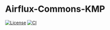 # Airflux-Commons-KMP

[![License](https://img.shields.io/badge/License-Apache_2.0-blue.svg)](https://opensource.org/licenses/Apache-2.0)
[![CI](https://github.com/airflux/airflux-commons/actions/workflows/gradle.yml/badge.svg)](https://github.com/airflux/airflux-commons/actions/workflows/gradle.yml)
